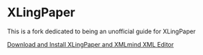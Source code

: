# XLingPaper
This is a fork dedicated to being an unofficial guide for XLingPaper

[Download and Install XLingPaper and XMLmind XML Editor](https://github.com/NuclearChickens/XLingPaper/wiki/Download-and-Install-XLingPaper-and-XMLmind-XML-Editor/)
